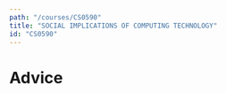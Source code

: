 ```yaml
---
path: "/courses/CS0590"
title: "SOCIAL IMPLICATIONS OF COMPUTING TECHNOLOGY"
id: "CS0590"
---
```


# Advice

